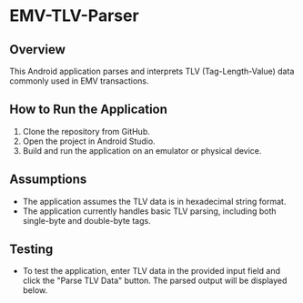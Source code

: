 # EMV-TLV-Parser

## Overview
This Android application parses and interprets TLV (Tag-Length-Value) data commonly used in EMV transactions.

## How to Run the Application
1. Clone the repository from GitHub.
2. Open the project in Android Studio.
3. Build and run the application on an emulator or physical device.

## Assumptions
- The application assumes the TLV data is in hexadecimal string format.
- The application currently handles basic TLV parsing, including both single-byte and double-byte tags.

## Testing
- To test the application, enter TLV data in the provided input field and click the "Parse TLV Data" button. The parsed output will be displayed below.
